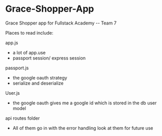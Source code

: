 # Grace-Shopper-App

Grace Shopper app for Fullstack Academy -- Team 7

Places to read include:

app.js

- a lot of app.use
- passport session/ express session

passport.js

- the google oauth strategy
- serialize and deserialize

User.js

- the google oauth gives me a google id which is stored in the db user model

api routes folder

- All of them go in with the error handling look at them for future use
